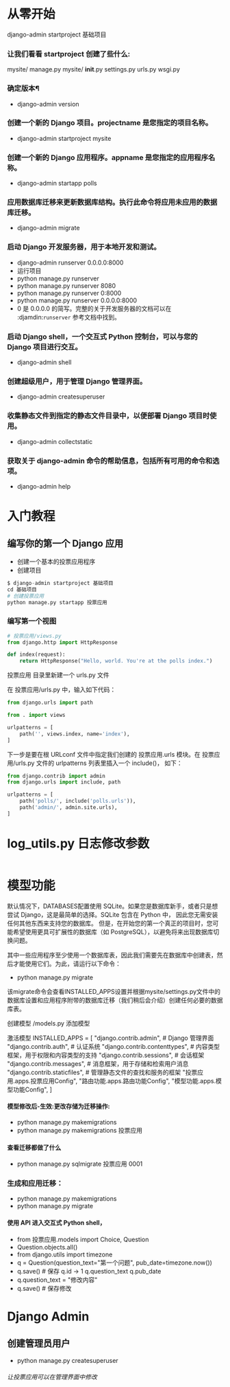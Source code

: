 

# 从零开始
django-admin startproject 基础项目


###  让我们看看 startproject 创建了些什么:
mysite/
    manage.py
    mysite/
        __init__.py
        settings.py
        urls.py
        wsgi.py

### 确定版本¶
 * django-admin version
### 创建一个新的 Django 项目。projectname 是您指定的项目名称。
 * django-admin startproject mysite
### 创建一个新的 Django 应用程序。appname 是您指定的应用程序名称。
 * django-admin startapp polls
### 应用数据库迁移来更新数据库结构。执行此命令将应用未应用的数据库迁移。
 * django-admin migrate
### 启动 Django 开发服务器，用于本地开发和测试。
 * django-admin runserver 0.0.0.0:8000
 * 运行项目
 * python manage.py runserver
 * python manage.py runserver 8080
 * python manage.py runserver 0:8000 
 * python manage.py runserver 0.0.0.0:8000 
 * 0 是 0.0.0.0 的简写。完整的关于开发服务器的文档可以在 :djamdin:`runserver` 参考文档中找到。
### 启动 Django shell，一个交互式 Python 控制台，可以与您的 Django 项目进行交互。
 * django-admin shell
### 创建超级用户，用于管理 Django 管理界面。
 * django-admin createsuperuser
### 收集静态文件到指定的静态文件目录中，以便部署 Django 项目时使用。
 * django-admin collectstatic
### 获取关于 django-admin 命令的帮助信息，包括所有可用的命令和选项。
 * django-admin help



# 入门教程
## 编写你的第一个 Django 应用
* 创建一个基本的投票应用程序
* 创建项目
~~~python
$ django-admin startproject 基础项目
cd 基础项目
# 创建投票应用
python manage.py startapp 投票应用
~~~
### 编写第一个视图
~~~python
# 投票应用/views.py
from django.http import HttpResponse

def index(request):
    return HttpResponse("Hello, world. You're at the polls index.")
~~~
 投票应用 目录里新建一个 urls.py 文件

在 投票应用/urls.py 中，输入如下代码：
~~~python
from django.urls import path

from . import views

urlpatterns = [
    path('', views.index, name='index'),
]
~~~
下一步是要在根 URLconf 文件中指定我们创建的 投票应用.urls 模块。在 投票应用/urls.py 文件的 urlpatterns 列表里插入一个 include()， 如下：
~~~python
from django.contrib import admin
from django.urls import include, path

urlpatterns = [
    path('polls/', include('polls.urls')),
    path('admin/', admin.site.urls),
]
~~~

# log_utils.py 日志修改参数

~~~python
~~~

# 模型功能  
默认情况下，DATABASES配置使用 SQLite。如果您是数据库新手，或者只是想尝试 Django，这是最简单的选择。SQLite 包含在 Python 中，
因此您无需安装任何其他东西来支持您的数据库。
但是，在开始您的第一个真正的项目时，您可能希望使用更具可扩展性的数据库（如 PostgreSQL），以避免将来出现数据库切换问题。

其中一些应用程序至少使用一个数据库表，因此我们需要先在数据库中创建表，然后才能使用它们。为此，请运行以下命令：
* python manage.py migrate

该migrate命令会查看INSTALLED_APPS设置并根据mysite/settings.py文件中的数据库设置和应用程序附带的数据库迁移（我们稍后会介绍）创建任何必要的数据库表。
 
创建模型
/models.py 添加模型

激活模型
INSTALLED_APPS = [
    "django.contrib.admin",          # Django 管理界面
    "django.contrib.auth",           # 认证系统
    "django.contrib.contenttypes",   # 内容类型框架，用于权限和内容类型的支持
    "django.contrib.sessions",       # 会话框架
    "django.contrib.messages",       # 消息框架，用于存储和检索用户消息
    "django.contrib.staticfiles",    # 管理静态文件的查找和服务的框架
    "投票应用.apps.投票应用Config",
    "路由功能.apps.路由功能Config",
    "模型功能.apps.模型功能Config",
]

#### 模型修改后-生效:更改存储为迁移操作: 
* python manage.py makemigrations
* python manage.py makemigrations 投票应用
#### 查看迁移都做了什么
* python manage.py sqlmigrate 投票应用 0001

### 生成和应用迁移：
* python manage.py makemigrations  
* python manage.py migrate

#### 使用 API  进入交互式 Python shell， 
* from 投票应用.models import Choice, Question
* Question.objects.all()
* from django.utils import timezone
* q = Question(question_text="第一个问题", pub_date=timezone.now())
* q.save() # 保存 q.id -> 1 q.question_text q.pub_date
* q.question_text = "修改内容"
* q.save() # 保存修改

# Django Admin
##  创建管理员用户
* python manage.py createsuperuser

###### 让投票应用可以在管理界面中修改
















